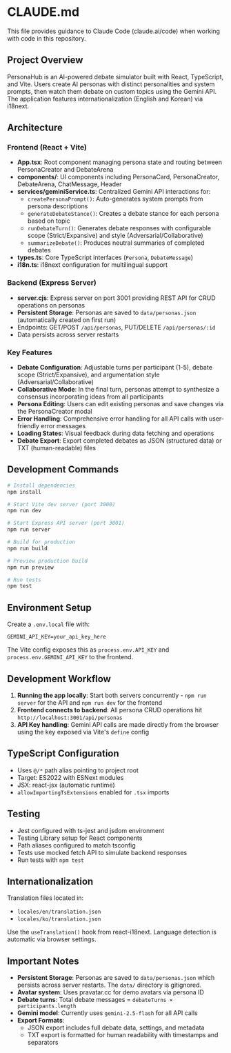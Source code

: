 # CLAUDE.md

This file provides guidance to Claude Code (claude.ai/code) when working with code in this repository.

## Project Overview

PersonaHub is an AI-powered debate simulator built with React, TypeScript, and Vite. Users create AI personas with distinct personalities and system prompts, then watch them debate on custom topics using the Gemini API. The application features internationalization (English and Korean) via i18next.

## Architecture

### Frontend (React + Vite)
- **App.tsx**: Root component managing persona state and routing between PersonaCreator and DebateArena
- **components/**: UI components including PersonaCard, PersonaCreator, DebateArena, ChatMessage, Header
- **services/geminiService.ts**: Centralized Gemini API interactions for:
  - `createPersonaPrompt()`: Auto-generates system prompts from persona descriptions
  - `generateDebateStance()`: Creates a debate stance for each persona based on topic
  - `runDebateTurn()`: Generates debate responses with configurable scope (Strict/Expansive) and style (Adversarial/Collaborative)
  - `summarizeDebate()`: Produces neutral summaries of completed debates
- **types.ts**: Core TypeScript interfaces (`Persona`, `DebateMessage`)
- **i18n.ts**: i18next configuration for multilingual support

### Backend (Express Server)
- **server.cjs**: Express server on port 3001 providing REST API for CRUD operations on personas
- **Persistent Storage**: Personas are saved to `data/personas.json` (automatically created on first run)
- Endpoints: GET/POST `/api/personas`, PUT/DELETE `/api/personas/:id`
- Data persists across server restarts

### Key Features
- **Debate Configuration**: Adjustable turns per participant (1-5), debate scope (Strict/Expansive), and argumentation style (Adversarial/Collaborative)
- **Collaborative Mode**: In the final turn, personas attempt to synthesize a consensus incorporating ideas from all participants
- **Persona Editing**: Users can edit existing personas and save changes via the PersonaCreator modal
- **Error Handling**: Comprehensive error handling for all API calls with user-friendly error messages
- **Loading States**: Visual feedback during data fetching and operations
- **Debate Export**: Export completed debates as JSON (structured data) or TXT (human-readable) files

## Development Commands

```bash
# Install dependencies
npm install

# Start Vite dev server (port 3000)
npm run dev

# Start Express API server (port 3001)
npm run server

# Build for production
npm run build

# Preview production build
npm run preview

# Run tests
npm test
```

## Environment Setup

Create a `.env.local` file with:
```
GEMINI_API_KEY=your_api_key_here
```

The Vite config exposes this as `process.env.API_KEY` and `process.env.GEMINI_API_KEY` to the frontend.

## Development Workflow

1. **Running the app locally**: Start both servers concurrently - `npm run server` for the API and `npm run dev` for the frontend
2. **Frontend connects to backend**: All persona CRUD operations hit `http://localhost:3001/api/personas`
3. **API Key handling**: Gemini API calls are made directly from the browser using the key exposed via Vite's `define` config

## TypeScript Configuration

- Uses `@/*` path alias pointing to project root
- Target: ES2022 with ESNext modules
- JSX: react-jsx (automatic runtime)
- `allowImportingTsExtensions` enabled for `.tsx` imports

## Testing

- Jest configured with ts-jest and jsdom environment
- Testing Library setup for React components
- Path aliases configured to match tsconfig
- Tests use mocked fetch API to simulate backend responses
- Run tests with `npm test`

## Internationalization

Translation files located in:
- `locales/en/translation.json`
- `locales/ko/translation.json`

Use the `useTranslation()` hook from react-i18next. Language detection is automatic via browser settings.

## Important Notes

- **Persistent Storage**: Personas are saved to `data/personas.json` which persists across server restarts. The `data/` directory is gitignored.
- **Avatar system**: Uses pravatar.cc for demo avatars via persona ID
- **Debate turns**: Total debate messages = `debateTurns × participants.length`
- **Gemini model**: Currently uses `gemini-2.5-flash` for all API calls
- **Export Formats**:
  - JSON export includes full debate data, settings, and metadata
  - TXT export is formatted for human readability with timestamps and separators
